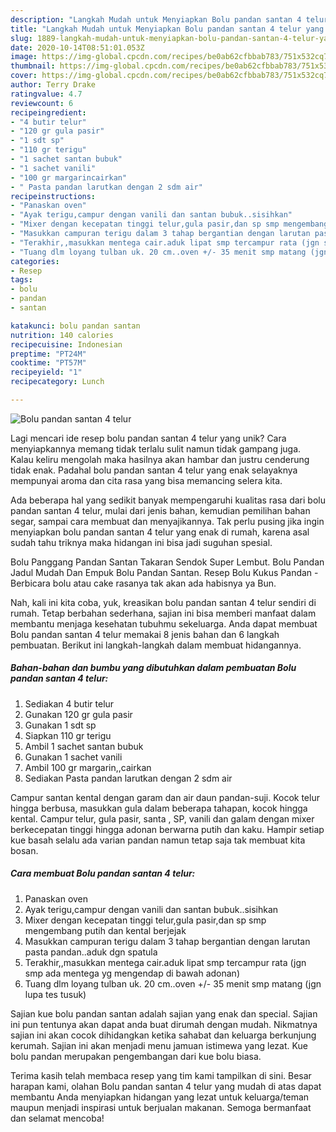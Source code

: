 ```yaml
---
description: "Langkah Mudah untuk Menyiapkan Bolu pandan santan 4 telur yang Menggugah Selera"
title: "Langkah Mudah untuk Menyiapkan Bolu pandan santan 4 telur yang Menggugah Selera"
slug: 1889-langkah-mudah-untuk-menyiapkan-bolu-pandan-santan-4-telur-yang-menggugah-selera
date: 2020-10-14T08:51:01.053Z
image: https://img-global.cpcdn.com/recipes/be0ab62cfbbab783/751x532cq70/bolu-pandan-santan-4-telur-foto-resep-utama.jpg
thumbnail: https://img-global.cpcdn.com/recipes/be0ab62cfbbab783/751x532cq70/bolu-pandan-santan-4-telur-foto-resep-utama.jpg
cover: https://img-global.cpcdn.com/recipes/be0ab62cfbbab783/751x532cq70/bolu-pandan-santan-4-telur-foto-resep-utama.jpg
author: Terry Drake
ratingvalue: 4.7
reviewcount: 6
recipeingredient:
- "4 butir telur"
- "120 gr gula pasir"
- "1 sdt sp"
- "110 gr terigu"
- "1 sachet santan bubuk"
- "1 sachet vanili"
- "100 gr margarincairkan"
- " Pasta pandan larutkan dengan 2 sdm air"
recipeinstructions:
- "Panaskan oven"
- "Ayak terigu,campur dengan vanili dan santan bubuk..sisihkan"
- "Mixer dengan kecepatan tinggi telur,gula pasir,dan sp smp mengembang putih dan kental berjejak"
- "Masukkan campuran terigu dalam 3 tahap bergantian dengan larutan pasta pandan..aduk dgn spatula"
- "Terakhir,,masukkan mentega cair.aduk lipat smp tercampur rata (jgn smp ada mentega yg mengendap di bawah adonan)"
- "Tuang dlm loyang tulban uk. 20 cm..oven +/- 35 menit smp matang (jgn lupa tes tusuk)"
categories:
- Resep
tags:
- bolu
- pandan
- santan

katakunci: bolu pandan santan 
nutrition: 140 calories
recipecuisine: Indonesian
preptime: "PT24M"
cooktime: "PT57M"
recipeyield: "1"
recipecategory: Lunch

---
```



![Bolu pandan santan 4 telur](https://img-global.cpcdn.com/recipes/be0ab62cfbbab783/751x532cq70/bolu-pandan-santan-4-telur-foto-resep-utama.jpg)

Lagi mencari ide resep bolu pandan santan 4 telur yang unik? Cara menyiapkannya memang tidak terlalu sulit namun tidak gampang juga. Kalau keliru mengolah maka hasilnya akan hambar dan justru cenderung tidak enak. Padahal bolu pandan santan 4 telur yang enak selayaknya mempunyai aroma dan cita rasa yang bisa memancing selera kita.

Ada beberapa hal yang sedikit banyak mempengaruhi kualitas rasa dari bolu pandan santan 4 telur, mulai dari jenis bahan, kemudian pemilihan bahan segar, sampai cara membuat dan menyajikannya. Tak perlu pusing jika ingin menyiapkan bolu pandan santan 4 telur yang enak di rumah, karena asal sudah tahu triknya maka hidangan ini bisa jadi suguhan spesial.

Bolu Panggang Pandan Santan Takaran Sendok Super Lembut. Bolu Pandan Jadul Mudah Dan Empuk Bolu Pandan Santan. Resep Bolu Kukus Pandan - Berbicara bolu atau cake rasanya tak akan ada habisnya ya Bun.


Nah, kali ini kita coba, yuk, kreasikan bolu pandan santan 4 telur sendiri di rumah. Tetap berbahan sederhana, sajian ini bisa memberi manfaat dalam membantu menjaga kesehatan tubuhmu sekeluarga. Anda dapat membuat Bolu pandan santan 4 telur memakai 8 jenis bahan dan 6 langkah pembuatan. Berikut ini langkah-langkah dalam membuat hidangannya.

<!--inarticleads1-->

##### Bahan-bahan dan bumbu yang dibutuhkan dalam pembuatan Bolu pandan santan 4 telur:

1. Sediakan 4 butir telur
1. Gunakan 120 gr gula pasir
1. Gunakan 1 sdt sp
1. Siapkan 110 gr terigu
1. Ambil 1 sachet santan bubuk
1. Gunakan 1 sachet vanili
1. Ambil 100 gr margarin,,cairkan
1. Sediakan  Pasta pandan larutkan dengan 2 sdm air


Campur santan kental dengan garam dan air daun pandan-suji. Kocok telur hingga berbusa, masukkan gula dalam beberapa tahapan, kocok hingga kental. Campur telur, gula pasir, santa , SP, vanili dan galam dengan mixer berkecepatan tinggi hingga adonan berwarna putih dan kaku. Hampir setiap kue basah selalu ada varian pandan namun tetap saja tak membuat kita bosan. 

<!--inarticleads2-->

##### Cara membuat Bolu pandan santan 4 telur:

1. Panaskan oven
1. Ayak terigu,campur dengan vanili dan santan bubuk..sisihkan
1. Mixer dengan kecepatan tinggi telur,gula pasir,dan sp smp mengembang putih dan kental berjejak
1. Masukkan campuran terigu dalam 3 tahap bergantian dengan larutan pasta pandan..aduk dgn spatula
1. Terakhir,,masukkan mentega cair.aduk lipat smp tercampur rata (jgn smp ada mentega yg mengendap di bawah adonan)
1. Tuang dlm loyang tulban uk. 20 cm..oven +/- 35 menit smp matang (jgn lupa tes tusuk)


Sajian kue bolu pandan santan adalah sajian yang enak dan special. Sajian ini pun tentunya akan dapat anda buat dirumah dengan mudah. Nikmatnya sajian ini akan cocok dihidangkan ketika sahabat dan keluarga berkunjung kerumah. Sajian ini akan menjadi menu jamuan istimewa yang lezat. Kue bolu pandan merupakan pengembangan dari kue bolu biasa. 

Terima kasih telah membaca resep yang tim kami tampilkan di sini. Besar harapan kami, olahan Bolu pandan santan 4 telur yang mudah di atas dapat membantu Anda menyiapkan hidangan yang lezat untuk keluarga/teman maupun menjadi inspirasi untuk berjualan makanan. Semoga bermanfaat dan selamat mencoba!
